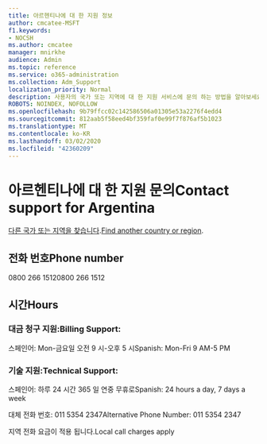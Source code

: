 ```yaml
---
title: 아르헨티나에 대 한 지원 정보
author: cmcatee-MSFT
f1.keywords:
- NOCSH
ms.author: cmcatee
manager: mnirkhe
audience: Admin
ms.topic: reference
ms.service: o365-administration
ms.collection: Adm_Support
localization_priority: Normal
description: 사용자의 국가 또는 지역에 대 한 지원 서비스에 문의 하는 방법을 알아보세요.
ROBOTS: NOINDEX, NOFOLLOW
ms.openlocfilehash: 9b79ffcc02c142586506a01305e53a2276f4edd4
ms.sourcegitcommit: 812aab5f58eed4bf359faf0e99f7f876af5b1023
ms.translationtype: MT
ms.contentlocale: ko-KR
ms.lasthandoff: 03/02/2020
ms.locfileid: "42360209"
---
```

# <a name="contact-support-for-argentina"></a><span data-ttu-id="c743f-103">아르헨티나에 대 한 지원 문의</span><span class="sxs-lookup"><span data-stu-id="c743f-103">Contact support for Argentina</span></span>

<span data-ttu-id="c743f-104">[다른 국가 또는 지역을 찾습니다](../contact-support-for-business-products.md).</span><span class="sxs-lookup"><span data-stu-id="c743f-104">[Find another country or region](../contact-support-for-business-products.md).</span></span>

## <a name="phone-number"></a><span data-ttu-id="c743f-105">전화 번호</span><span class="sxs-lookup"><span data-stu-id="c743f-105">Phone number</span></span>
<span data-ttu-id="c743f-106">0800 266 1512</span><span class="sxs-lookup"><span data-stu-id="c743f-106">0800 266 1512</span></span>

## <a name="hours"></a><span data-ttu-id="c743f-107">시간</span><span class="sxs-lookup"><span data-stu-id="c743f-107">Hours</span></span>
### <a name="billing-support"></a><span data-ttu-id="c743f-108">대금 청구 지원:</span><span class="sxs-lookup"><span data-stu-id="c743f-108">Billing Support:</span></span>

<span data-ttu-id="c743f-109">스페인어: Mon-금요일 오전 9 시-오후 5 시</span><span class="sxs-lookup"><span data-stu-id="c743f-109">Spanish: Mon-Fri 9 AM-5 PM</span></span>

### <a name="technical-support"></a><span data-ttu-id="c743f-110">기술 지원:</span><span class="sxs-lookup"><span data-stu-id="c743f-110">Technical Support:</span></span>

<span data-ttu-id="c743f-111">스페인어: 하루 24 시간 365 일 연중 무휴로</span><span class="sxs-lookup"><span data-stu-id="c743f-111">Spanish: 24 hours a day, 7 days a week</span></span>

<span data-ttu-id="c743f-112">대체 전화 번호: 011 5354 2347</span><span class="sxs-lookup"><span data-stu-id="c743f-112">Alternative Phone Number: 011 5354 2347</span></span>

<span data-ttu-id="c743f-113">지역 전화 요금이 적용 됩니다.</span><span class="sxs-lookup"><span data-stu-id="c743f-113">Local call charges apply</span></span>
